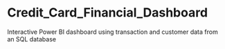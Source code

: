 # Credit_Card_Financial_Dashboard
 Interactive Power BI dashboard using transaction and customer data from an SQL database
